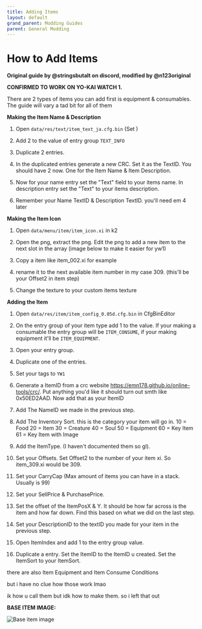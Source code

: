 ```yaml
---
title: Adding Items
layout: default
grand_parent: Modding Guides
parent: General Modding
---
```


# How to Add Items
**Original guide by @stringsbutalt on discord, modified by @n123original**

**CONFIRMED TO WORK ON YO-KAI WATCH 1.**

There are 2 types of items you can add first is equipment & consumables. The guide will vary a tad bit for all of them

**Making the Item Name & Description**
1. Open `data/res/text/item_text_ja.cfg.bin`
(Set )

2. Add 2 to the value of entry group `TEXT_INFO`

3. Duplicate 2 entries.

4. In the duplicated entries generate a new CRC. Set it as the TextID. You should have 2 now. One for the Item Name & Item Description.

5. Now for your name entry set the "Text" field to your items name. In description entry set the "Text" to your items description.

6. Remember your Name TextID & Description TextID. you'll need em 4 later


**Making the Item Icon**
1. Open ``data/menu/item/item_icon.xi`` in k2

2. Open the png, extract the png. Edit the png to add a new item to the next slot in the array (image below to make it easier for yw1)

3. Copy a item like item_002.xi for example

4. rename it to the next available item number in my case 309. (this'll be your Offset2 in item step)

5. Change the texture to your custom items texture


**Adding the Item**

1. Open `data/res/item/item_config_0.05d.cfg.bin` in CfgBinEditor

2. On the entry group of your item type add 1 to the value. If your making a consumable the entry group will be `ITEM_CONSUME`, if your making equipment it'll be `ITEM_EQUIPMENT`.

3. Open your entry group.

4. Duplicate one of the entries.

5. Set your tags to `YW1`

6. Generate a ItemID from a crc website https://emn178.github.io/online-tools/crc/. Put anything you'd like it should turn out smth like 0x50ED2AAD. Now add that as your ItemID

7. Add The NameID we made in the previous step.

8. Add The Inventory Sort. this is the category your item will go in.
10 = Food
20 = Item
30 = Creature
40 = Soul
50 = Equipment
60 = Key Item
61 = Key Item with Image

9. Add the ItemType. (I haven't documented them so gl). 

10. Set your Offsets. Set Offset2 to the number of your item xi. So item_309.xi would be 309.

11. Set your CarryCap (Max amount of items you can have in a stack. Usually is 99)

12. Set your SellPrice & PurchasePrice. 

13. Set the offset of the ItemPosX & Y. It should be how far across is the item and how far down. Find this based on what we did on the last step.

14. Set your DescriptionID to the textID you made for your item in the previous step.

15. Open ItemIndex and add 1 to the entry group value.

16. Duplicate a entry. Set the ItemID to the ItemID u created. Set the ItemSort to your ItemSort.



there are also Item Equipment and Item Consume Conditions

but i have no clue how those work lmao

ik how u call them but idk how to make them. so i left that out

**BASE ITEM IMAGE:**

![Base item image](https://i.imgur.com/MnvvCkL.png)
